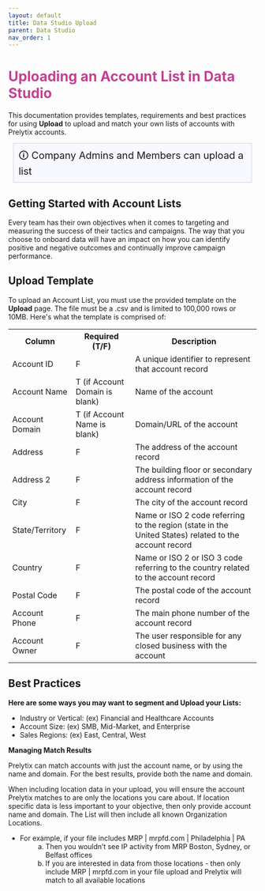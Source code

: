 ```yaml
---
layout: default
title: Data Studio Upload
parent: Data Studio
nav_order: 1
---
```


# <font color="#c54092"> Uploading an Account List in Data Studio</font>

This documentation provides templates, requirements and best practices for using <strong>Upload</strong> to upload and match your own lists of accounts with Prelytix accounts. 

<div style="background: ghostwhite; font-size: 20px; padding: 10px; border: 1px solid lightgray; margin: 10px;">
  &#x1F6C8; Company Admins and Members can upload a list
</div>

## Getting Started with Account Lists
Every team has their own objectives when it comes to targeting and measuring the success of their tactics and campaigns. The way that you choose to onboard data will have an impact on how you can identify positive and negative outcomes and continually improve campaign performance. 

## Upload Template

To upload an Account List, you must use the provided template on the <strong>Upload</strong> page. The file must be a .csv and is limited to 100,000 rows or 10MB. Here's what the template is comprised of:

<table>
  <tr>
    <th>Column</th>
    <th>Required (T/F) </th>
    <th>Description</th>
  </tr>
  <tr>
    <td>Account ID</td>
    <td>F</td>
    <td>A unique identifier to represent that account record</td>
  </tr>
  <tr>
    <td>Account Name</td>
    <td>T (if Account Domain is blank)</td>
    <td>Name of the account</td>
  </tr>
   <tr>
    <td>Account Domain</td>
    <td>T (if Account Name is blank)</td>
    <td>Domain/URL of the account</td>
  </tr>
   <tr>
    <td>Address</td>
    <td>F</td>
    <td>The address of the account record</td>
  </tr>
   <tr>
    <td>Address 2</td>
    <td>F</td>
    <td>The building floor or secondary address information of the account record</td>
  </tr>
   <tr>
    <td>City</td>
    <td>F</td>
    <td>The city of the account record</td>
  </tr>
   <tr>
    <td>State/Territory</td>
    <td>F</td>
    <td>Name or ISO 2 code referring to the region (state in the United States) related to the account record</td>
  </tr>
   <tr>
    <td>Country</td>
    <td>F</td>
    <td>Name or ISO 2 or ISO 3 code referring to the country related to the account record</td>
  </tr>
   <tr>
    <td>Postal Code</td>
    <td>F</td>
    <td>The postal code of the account record</td>
  </tr>
   <tr>
    <td>Account Phone</td>
    <td>F</td>
    <td>The main phone number of the account record</td>
  </tr>
   <tr>
    <td>Account Owner</td>
    <td>F</td>
    <td>The user responsible for any closed business with the account</td>
  </tr>
</table>

## Best Practices

<strong>Here are some ways you may want to segment and Upload your Lists:</strong>
<ul style = “list-style-type:square”>
<li> Industry or Vertical: (ex) Financial and Healthcare Accounts
<li> Account Size: (ex) SMB, Mid-Market, and Enterprise
<li> Sales Regions: (ex) East, Central, West </ul>

<strong>Managing Match Results</strong>

Prelytix can match accounts with just the account name, or by using the name and domain. For the best results, provide both the name and domain. 

When including location data in your upload, you will ensure the account
Prelytix matches to are only the locations you care about. If location specific data is less important to your objective, then only provide account name and domain. The List will then include all known Organization Locations. 
<ul>
  <li>For example, if your file includes MRP | mrpfd.com | Philadelphia | PA
 <ol style="list-style-type: lower-alpha; padding-bottom: 0;">
  <li style="margin-left:2em">Then you wouldn’t see IP activity from MRP Boston, Sydney, or Belfast
offices</li>
  <li style="margin-left:2em; padding-bottom: 0;">If you are interested in data from those locations - then only include
MRP | mrpfd.com in your file upload and Prelytix will match to all available locations</li>
 </ol>
 </li>
 </ol>